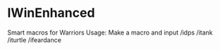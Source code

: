 # IWinEnhanced
Smart macros for Warriors
Usage: Make a macro and input
/idps
/itank
/iturtle
/ifeardance
